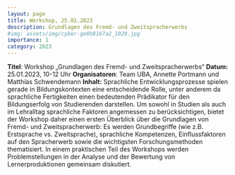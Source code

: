 ```yaml
---
layout: page
title: Workshop, 25.01.2023
description: Grundlagen des Fremd- und Zweitspracherwerbs
#img: assets/img/cyber-ge8b8167a2_1920.jpg
importance: 1
category: 2023
---
```

**Titel**: Workshop „Grundlagen des Fremd- und Zweitspracherwerbs“
**Datum:** 25.01.2023, 10-12 Uhr
**Organisatoren**: Team UBA, Annette Portmann und Matthias Schwendemann
**Inhalt:** </b>
Sprachliche Entwicklungsprozesse spielen gerade in Bildungskontexten eine entscheidende Rolle, unter anderem da sprachliche Fertigkeiten einen bedeutenden Prädikator für den Bildungserfolg von Studierenden darstellen. Um sowohl in Studien als auch im Lehralltag sprachliche Faktoren angemessen zu berücksichtigen, bietet der Workshop daher einen ersten Überblick über die Grundlagen von Fremd- und Zweitspracherwerb: Es werden Grundbegriffe (wie z.B. Erstsprache vs. Zweitsprache), sprachliche Kompetenzen, Einflussfaktoren auf den Spracherwerb sowie die wichtigsten Forschungsmethoden thematisiert. In einem praktischen Teil des Workshops werden Problemstellungen in der Analyse und der Bewertung von Lernerproduktionen gemeinsam diskutiert.

